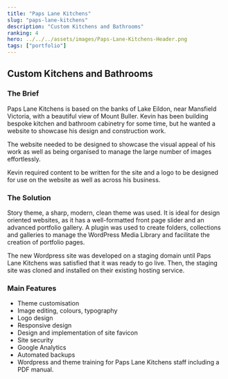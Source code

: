 ```yaml
---
title: "Paps Lane Kitchens"
slug: "paps-lane-kitchens"
description: "Custom Kitchens and Bathrooms"
ranking: 4
hero: ../../../assets/images/Paps-Lane-Kitchens-Header.png
tags: ["portfolio"]
---
```


## Custom Kitchens and Bathrooms

### The Brief

Paps Lane Kitchens is based on the banks of Lake Eildon, near Mansfield Victoria, with a beautiful view of Mount Buller. Kevin has been building bespoke kitchen and bathroom cabinetry for some time, but he wanted a website to showcase his design and construction work.

The website needed to be designed to showcase the visual appeal of his work as well as being organised to manage the large number of images effortlessly.

Kevin required content to be written for the site and a logo to be designed for use on the website as well as across his business.

### The Solution

Story theme, a sharp, modern, clean theme was used. It is ideal for design oriented websites, as it has a well-formatted front page slider and an advanced portfolio gallery. A plugin was used to create folders, collections and galleries to manage the WordPress Media Library and facilitate the creation of portfolio pages.

The new Wordpress site was developed on a staging domain until Paps Lane Kitchens was satisfied that it was ready to go live. Then, the staging site was cloned and installed on their existing hosting service.

### Main Features

- Theme customisation
- Image editing, colours, typography
- Logo design
- Responsive design
- Design and implementation of site favicon
- Site security
- Google Analytics
- Automated backups
- Wordpress and theme training for Paps Lane Kitchens staff including a PDF manual.
